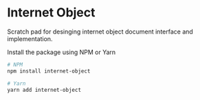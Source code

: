# Internet Object

Scratch pad for desinging internet object document interface and implementation.

Install the package using NPM or Yarn

```bash
# NPM
npm install internet-object

# Yarn
yarn add internet-object
```
